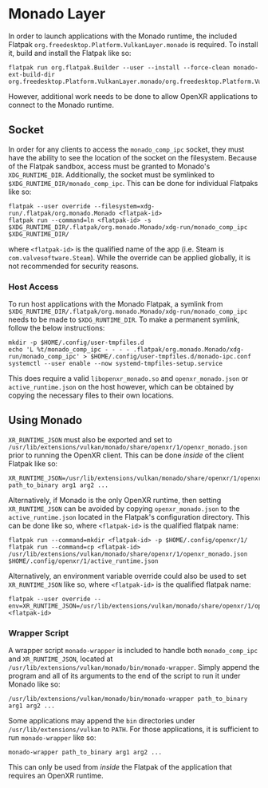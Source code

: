 # Monado Layer

In order to launch applications with the Monado runtime, the included Flatpak `org.freedesktop.Platform.VulkanLayer.monado` is required. To install it, build and install the Flatpak like so:

```
flatpak run org.flatpak.Builder --user --install --force-clean monado-ext-build-dir org.freedesktop.Platform.VulkanLayer.monado/org.freedesktop.Platform.VulkanLayer.monado.json
```

However, additional work needs to be done to allow OpenXR applications to connect to the Monado runtime.

## Socket

In order for any clients to access the `monado_comp_ipc` socket, they must have the ability to see the location of the socket on the filesystem. Because of the Flatpak sandbox, access must be granted to Monado's `XDG_RUNTIME_DIR`. Additionally, the socket must be symlinked to `$XDG_RUNTIME_DIR/monado_comp_ipc`. This can be done for individual Flatpaks like so:

```
flatpak --user override --filesystem=xdg-run/.flatpak/org.monado.Monado <flatpak-id>
flatpak run --command=ln <flatpak-id> -s $XDG_RUNTIME_DIR/.flatpak/org.monado.Monado/xdg-run/monado_comp_ipc $XDG_RUNTIME_DIR/
```

where `<flatpak-id>` is the qualified name of the app (i.e. Steam is `com.valvesoftware.Steam`). While the override can be applied globally, it is not recommended for security reasons.

### Host Access

To run host applications with the Monado Flatpak, a symlink from `$XDG_RUNTIME_DIR/.flatpak/org.monado.Monado/xdg-run/monado_comp_ipc` needs to be made to `$XDG_RUNTIME_DIR`. To make a permanent symlink, follow the below instructions:

```
mkdir -p $HOME/.config/user-tmpfiles.d
echo 'L %t/monado_comp_ipc - - - - .flatpak/org.monado.Monado/xdg-run/monado_comp_ipc' > $HOME/.config/user-tmpfiles.d/monado-ipc.conf
systemctl --user enable --now systemd-tmpfiles-setup.service
```

This does require a valid `libopenxr_monado.so` and `openxr_monado.json` or `active_runtime.json` on the host however, which can be obtained by copying the necessary files to their own locations.

## Using Monado

`XR_RUNTIME_JSON` must also be exported and set to `/usr/lib/extensions/vulkan/monado/share/openxr/1/openxr_monado.json` prior to running the OpenXR client. This can be done *inside* of the client Flatpak like so:

```
XR_RUNTIME_JSON=/usr/lib/extensions/vulkan/monado/share/openxr/1/openxr_monado.json path_to_binary arg1 arg2 ...
```

Alternatively, if Monado is the only OpenXR runtime, then setting `XR_RUNTIME_JSON` can be avoided by copying `openxr_monado.json` to the `active_runtime.json` located in the Flatpak's configuration directory. This can be done like so, where `<flatpak-id>` is the qualified flatpak name:

```
flatpak run --command=mkdir <flatpak-id> -p $HOME/.config/openxr/1/
flatpak run --command=cp <flatpak-id> /usr/lib/extensions/vulkan/monado/share/openxr/1/openxr_monado.json $HOME/.config/openxr/1/active_runtime.json
```

Alternatively, an environment variable override could also be used to set `XR_RUNTIME_JSON` like so, where `<flatpak-id>` is the qualified flatpak name:

```
flatpak --user override --env=XR_RUNTIME_JSON=/usr/lib/extensions/vulkan/monado/share/openxr/1/openxr_monado.json <flatpak-id>
```

### Wrapper Script

A wrapper script `monado-wrapper` is included to handle both `monado_comp_ipc` and `XR_RUNTIME_JSON`, located at `/usr/lib/extensions/vulkan/monado/bin/monado-wrapper`. Simply append the program and all of its arguments to the end of the script to run it under Monado like so:

```
/usr/lib/extensions/vulkan/monado/bin/monado-wrapper path_to_binary arg1 arg2 ...
```

Some applications may append the `bin` directories under `/usr/lib/extensions/vulkan` to `PATH`. For those applications, it is sufficient to run `monado-wrapper` like so:

```
monado-wrapper path_to_binary arg1 arg2 ...
```

This can only be used from *inside* the Flatpak of the application that requires an OpenXR runtime.